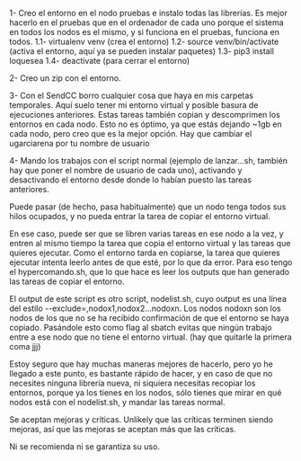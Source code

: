 1- Creo el entorno en el nodo pruebas e instalo todas las librerías. Es mejor hacerlo en el pruebas que en el ordenador de cada uno porque el sistema en todos los nodos es el mismo, y si funciona en el pruebas, funciona en todos.
1.1- virtualenv venv (crea el entorno)
1.2- source venv/bin/activate (activa el entorno, aquí ya se pueden instalar paquetes)
1.3- pip3 install loquesea
1.4- deactivate (para cerrar el entorno)

2- Creo un zip con el entorno.

3- Con el SendCC borro cualquier cosa que haya en mis carpetas temporales. Aquí suelo tener mi entorno virtual y posible basura de ejecuciones anteriores. Estas tareas también copian y descomprimen los entornos en cada nodo. Esto no es óptimo, ya que estás dejando ~1gb en cada nodo, pero creo que es la mejor opción. Hay que cambiar el ugarciarena por tu nombre de usuario

4- Mando los trabajos con el script normal (ejemplo de lanzar...sh, también hay que poner el nombre de usuario de cada uno), activando y desactivando el entorno desde donde lo habían puesto las tareas anteriores.

Puede pasar (de hecho, pasa habitualmente) que un nodo tenga todos sus hilos ocupados, y no pueda entrar la tarea de copiar el entorno virtual.  

En ese caso, puede ser que se libren varias tareas en ese nodo a la vez, y entren al mismo tiempo la tarea que copia el entorno virtual y las tareas que quieres ejecutar. Como el entorno tarda en copiarse, la tarea que quieres ejecutar intenta leerlo antes de que esté, por lo que da error. Para eso tengo el hypercomando.sh, que lo que hace es leer los outputs que han generado las tareas de copiar el entorno.

El output de este script es otro script, nodelist.sh, cuyo output es una línea del estilo --exclude=,nodox1,nodox2...nodoxn. Los nodos nodoxn son los nodos de los que no se ha recibido confirmación de que el entorno se haya copiado. Pasándole esto como flag al sbatch evitas que ningún trabajo entre a ese nodo que no tiene el entorno virtual. (hay que quitarle la primera coma jjj)

Estoy seguro que hay muchas maneras mejores de hacerlo, pero yo he llegado a este punto, es bastante rápido de hacer, y en caso de que no necesites ninguna librería nueva, ni siquiera necesitas recopiar los entornos, porque ya los tienes en los nodos, sólo tienes que mirar en qué nodos está con el nodelist.sh, y mandar las tareas normal.

Se aceptan mejoras y críticas. Unlikely que las críticas terminen siendo mejoras, así que las mejoras se aceptan más que las críticas.

Ni se recomienda ni se garantiza su uso.
